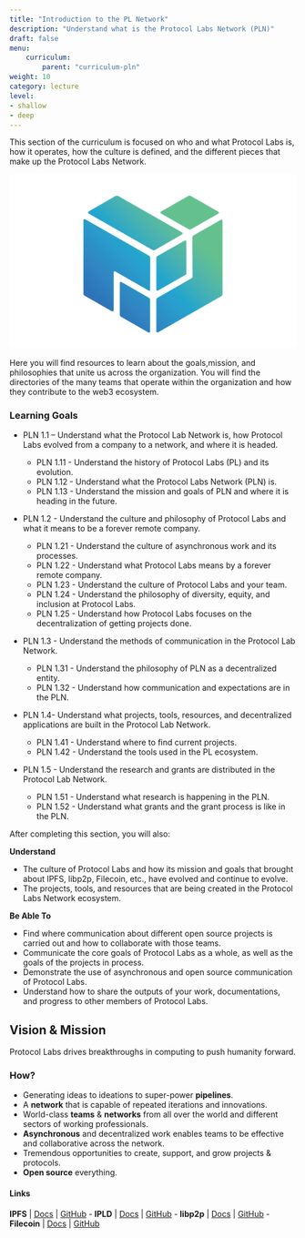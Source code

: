 ```yaml
---
title: "Introduction to the PL Network"
description: "Understand what is the Protocol Labs Network (PLN)"
draft: false
menu:
    curriculum:
        parent: "curriculum-pln"
weight: 10
category: lecture
level:
- shallow
- deep
---
```


This section of the curriculum is focused on who and what Protocol Labs is, how it operates, how the culture is defined, and the different pieces that make up the Protocol Labs Network.



![PLN_Logo](PLN_Logo.png)

Here you will find resources to learn about the goals,mission, and philosophies that unite us across the organization. You will find the directories of the many teams that operate within the organization and how they contribute to the web3 ecosystem.

### Learning Goals
* PLN 1.1 –  Understand what the Protocol Lab Network is, how Protocol Labs evolved from a company to a network, and where it is headed.
  * PLN 1.11 - Understand the history of Protocol Labs (PL) and its evolution.
  * PLN 1.12 - Understand what the Protocol Labs Network (PLN) is.
  * PLN 1.13 - Understand the mission and goals of PLN and where it is heading in the future.

* PLN 1.2 - Understand the culture and philosophy of Protocol Labs and what it means to be a forever remote company.
  * PLN 1.21 - Understand the culture of asynchronous work and its processes.
  * PLN 1.22 - Understand what Protocol Labs means by a forever remote company.
  * PLN 1.23 - Understand the culture of Protocol Labs and your team.
  * PLN 1.24 - Understand the philosophy of diversity, equity, and inclusion at Protocol Labs.
  * PLN 1.25 - Understand how Protocol Labs focuses on the decentralization of getting projects done.
* PLN 1.3 - Understand the methods of communication in the Protocol Lab Network.
  * PLN 1.31 - Understand the philosophy of PLN as a decentralized entity.
  * PLN 1.32 - Understand how communication and expectations are in the PLN.
* PLN 1.4- Understand what projects, tools, resources, and decentralized applications are built in the Protocol Lab Network.
  * PLN 1.41 - Understand where to find current projects.
  * PLN 1.42 - Understand the tools used in the PL ecosystem.

* PLN 1.5 - Understand the research and grants are distributed in the Protocol Lab Network.
  * PLN 1.51 - Understand what research is happening in the PLN.
  * PLN 1.52 - Understand what grants and the grant process is like in the PLN. 

After completing this section, you will also: 

**Understand**

* The culture of Protocol Labs and how its mission and goals that brought about IPFS, libp2p, Filecoin, etc., have evolved and continue to evolve.
* The projects, tools, and resources that are being created in the Protocol Labs Network ecosystem.

**Be Able To**

* Find where communication about different open source projects is carried out and how to collaborate with those teams.
* Communicate the core goals of Protocol Labs as a whole, as well as the goals of the projects in process.
* Demonstrate the use of asynchronous and open source communication of Protocol Labs.
* Understand how to share the outputs of your work, documentations, and progress to other members of Protocol Labs.

## Vision & Mission

Protocol Labs drives breakthroughs in computing to push humanity forward.

### How?

* Generating ideas to ideations to super-power **pipelines**.
* A **network** that is capable of repeated iterations and innovations.
* World-class **teams** & **networks** from all over the world and different sectors of working professionals.
* **Asynchronous** and decentralized work enables teams to be effective and collaborative across the network.
* Tremendous opportunities to create, support, and grow projects & protocols.
* **Open source** everything.

#### Links

**IPFS** | [Docs](https://docs.ipfs.io) | [GitHub](https://github.com/ipfs) - **IPLD** | [Docs](https://ipld.io/docs/) | [GitHub](https://github.com/ipld) - **libp2p** | [Docs](https://docs.libp2p.io) | [GitHub](https://github.com/libp2p) - **Filecoin** | [Docs](https://docs.filecoin.io) | [GitHub](https://github.com/filecoin-project)
